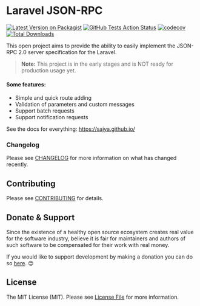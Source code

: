 # Laravel JSON-RPC


[![Latest Version on Packagist](https://img.shields.io/packagist/v/sajya/server.svg)](https://packagist.org/packages/sajya/server)
[![GitHub Tests Action Status](https://img.shields.io/github/workflow/status/sajya/server/run-tests?label=tests)](https://github.com/sajya/server/actions?query=workflow%3Arun-tests+branch%3Amaster)
[![codecov](https://codecov.io/gh/sajya/server/branch/master/graph/badge.svg)](https://codecov.io/gh/sajya/server)
[![Total Downloads](https://img.shields.io/packagist/dt/sajya/server.svg)](https://packagist.org/packages/sajya/server)


This open project aims to provide the ability to easily implement the JSON-RPC 2.0 server specification for the Laravel.

> **Note:** This project is in the early stages and is NOT ready for production usage yet.



#### Some features:

- Simple and quick route adding
- Validation of parameters and custom messages
- Support batch requests
- Support notification requests


See the docs for everything: https://sajya.github.io/


### Changelog

Please see [CHANGELOG](CHANGELOG.md) for more information on what has changed recently.

## Contributing

Please see [CONTRIBUTING](CONTRIBUTING.md) for details.

## Donate & Support

Since the existence of a healthy open source ecosystem creates real value for the software industry, believe it is fair for maintainers and authors of such software to be compensated for their work with real money.

If you would like to support development by making a donation you can do so [here](https://www.paypal.me/tabuna/10usd). &#x1F60A;

## License

The MIT License (MIT). Please see [License File](LICENSE.md) for more information.
